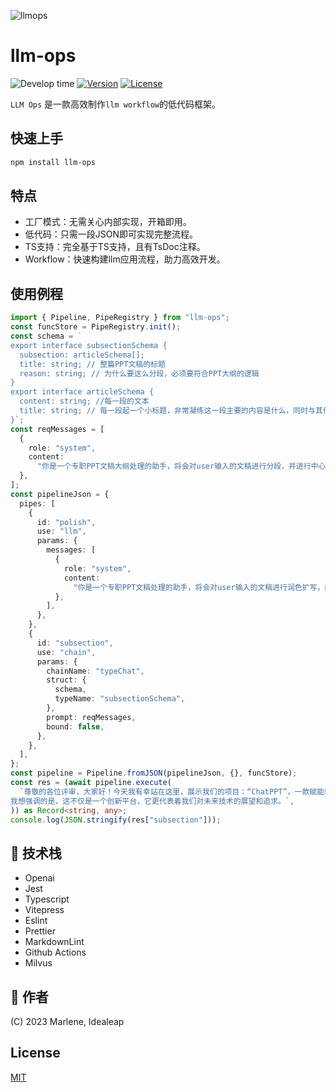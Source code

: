 ![llmops](https://github.com/IdeaLeap/llm-ops/assets/49270362/99243bfe-daa9-43c2-a7c9-bbcb615815f4)

# llm-ops
<p>
<img src="https://wakatime.com/badge/user/5bfd81bc-9515-462b-a942-069791b283b7/project/af5f20a2-48c4-4ffb-81b8-7c330a9ee330.svg?style=flat-square"  alt="Develop time"/>
<a href="https://www.npmjs.com/package/llm-ops"><img src="https://img.shields.io/npm/v/llm-ops.svg?style=flat&colorA=18181B&colorB=28CF8D" alt="Version"></a>
<a href="./LICENSE"><img src="https://img.shields.io/github/license/idealeap/llm-ops.svg?style=flat&colorA=18181B&colorB=28CF8D" alt="License"></a>
</p>

`LLM Ops` 是一款高效制作`llm workflow`的低代码框架。

## 快速上手

```bash
npm install llm-ops
```

## 特点

- 工厂模式：无需关心内部实现，开箱即用。
- 低代码：只需一段JSON即可实现完整流程。
- TS支持：完全基于TS支持，且有TsDoc注释。
- Workflow：快速构建llm应用流程，助力高效开发。

## 使用例程

```ts
import { Pipeline, PipeRegistry } from "llm-ops";
const funcStore = PipeRegistry.init();
const schema = `
export interface subsectionSchema {
  subsection: articleSchema[];
  title: string; // 整篇PPT文稿的标题
  reason: string; // 为什么要这么分段，必须要符合PPT大纲的逻辑
}
export interface articleSchema {
  content: string; //每一段的文本
  title: string; // 每一段起一个小标题，非常凝练这一段主要的内容是什么，同时与其他段落保持一个一致性的风格
}`;
const reqMessages = [
  {
    role: "system",
    content:
      "你是一个专职PPT文稿大纲处理的助手，将会对user输入的文稿进行分段，并进行中心点提取成小标题。给出整篇PPT文稿的标题,分段的理由，每段小标题和对应的内容。",
  },
];
const pipelineJson = {
  pipes: [
    {
      id: "polish",
      use: "llm",
      params: {
        messages: [
          {
            role: "system",
            content:
              "你是一个专职PPT文稿处理的助手，将会对user输入的文稿进行润色扩写，内容补充，但是原来的一些信息要点不丢失。",
          },
        ],
      },
    },
    {
      id: "subsection",
      use: "chain",
      params: {
        chainName: "typeChat",
        struct: {
          schema,
          typeName: "subsectionSchema",
        },
        prompt: reqMessages,
        bound: false,
      },
    },
  ],
};
const pipeline = Pipeline.fromJSON(pipelineJson, {}, funcStore);
const res = (await pipeline.execute(
  `尊敬的各位评审，大家好！今天我有幸站在这里，展示我们的项目：“ChatPPT”，一款赋能新时代、引领PPT制作革命的创新平台。
我想强调的是，这不仅是一个创新平台，它更代表着我们对未来技术的展望和追求。`,
)) as Record<string, any>;
console.log(JSON.stringify(res["subsection"]));
```


## 🎨 技术栈

- Openai
- Jest
- Typescript
- Vitepress
- Eslint
- Prettier
- MarkdownLint
- Github Actions
- Milvus

## 📄 作者

(C) 2023 Marlene, Idealeap

## License

[MIT](./LICENSE)

